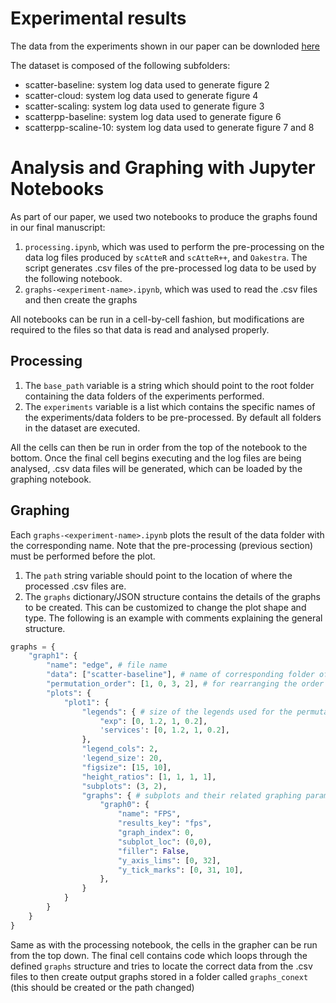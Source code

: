 # Experimental results

The data from the experiments shown in our paper can be downloded [here](https://doi.org/10.5281/zenodo.10063011)

The dataset is composed of the following subfolders:

- scatter-baseline: system log data used to generate figure 2
- scatter-cloud: system log data used to generate figure 4
- scatter-scaling: system log data used to generate figure 3
- scatterpp-baseline: system log data used to generate figure 6
- scatterpp-scaline-10: system log data used to generate figure 7 and 8

# Analysis and Graphing with Jupyter Notebooks

As part of our paper, we used two notebooks to produce the graphs found in our final manuscript:

1. `processing.ipynb`, which was used to perform the pre-processing on the data log files produced by `scAtteR` and `scAtteR++`, and `Oakestra`. The script generates .csv files of the pre-processed log data to be used by the following notebook.
2. `graphs-<experiment-name>.ipynb`, which was used to read the .csv files and then create the graphs 

All notebooks can be run in a cell-by-cell fashion, but modifications are required to the files so that data is read and analysed properly.

## Processing

1. The `base_path` variable is a string which should point to the root folder containing the data folders of the experiments performed.
2. The `experiments` variable is a list which contains the specific names of the experiments/data folders to be pre-processed. By default all folders in the dataset are executed.

All the cells can then be run in order from the top of the notebook to the bottom. Once the final cell begins executing and the log files are being analysed, .csv data files will be generated, which can be loaded by the graphing notebook.

## Graphing 

Each `graphs-<experiment-name>.ipynb` plots the result of the data folder with the corresponding name. Note that the pre-processing (previous section) must be performed before the plot. 

1. The `path` string variable should point to the location of where the processed .csv files are.
2. The `graphs` dictionary/JSON structure contains the details of the graphs to be created. This can be customized to change the plot shape and type. The following is an example with comments explaining the general structure. 

```python
graphs = {
    "graph1": {
        "name": "edge", # file name
        "data": ["scatter-baseline"], # name of corresponding folder of results
        "permutation_order": [1, 0, 3, 2], # for rearranging the order of the experiment permutations
        "plots": {
            "plot1": {
                "legends": { # size of the legends used for the permutations legend, and list of services
                    "exp": [0, 1.2, 1, 0.2], 
                    'services': [0, 1.2, 1, 0.2],
                },
                "legend_cols": 2,
                'legend_size': 20,
                "figsize": [15, 10],
                "height_ratios": [1, 1, 1, 1],
                "subplots": (3, 2),
                "graphs": { # subplots and their related graphing parameters
                    "graph0": {
                        "name": "FPS",
                        "results_key": "fps",
                        "graph_index": 0,
                        "subplot_loc": (0,0),
                        "filler": False,
                        "y_axis_lims": [0, 32],
                        "y_tick_marks": [0, 31, 10],
                    },
                }
            }
        }
    }
}
```

Same as with the processing notebook, the cells in the grapher can be run from the top down. The final cell contains code which loops through the defined `graphs` structure and tries to locate the correct data from the .csv files to then create output graphs stored in a folder called `graphs_conext` (this should be created or the path changed)
